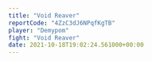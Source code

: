 ```yaml
---
title: "Void Reaver"
reportCode: "4ZzC3dJ6NPqfKgTB"
player: "Demypom"
fight: "Void Reaver"
date: 2021-10-18T19:02:24.561000+00:00
---
```

